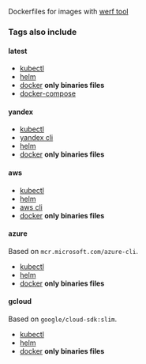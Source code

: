Dockerfiles for images with [werf tool](https://werf.io/)

### Tags also include

#### latest

- [kubectl](https://kubernetes.io/docs/tasks/tools/install-kubectl/)
- [helm](https://helm.sh/)
- [docker](https://docs.docker.com/install/linux/docker-ce/binaries/) **only binaries files**
- [docker-compose](https://docs.docker.com/compose/install/)


#### yandex

- [kubectl](https://kubernetes.io/docs/tasks/tools/install-kubectl/)
- [yandex cli](https://cloud.yandex.com/docs/cli/quickstart)
- [helm](https://helm.sh/)
- [docker](https://docs.docker.com/install/linux/docker-ce/binaries/) **only binaries files**

#### aws

- [kubectl](https://kubernetes.io/docs/tasks/tools/install-kubectl/)
- [helm](https://helm.sh/)
- [aws cli](https://docs.aws.amazon.com/cli/latest/userguide/install-cliv2-linux.html)
- [docker](https://docs.docker.com/install/linux/docker-ce/binaries/) **only binaries files**

#### azure

Based on `mcr.microsoft.com/azure-cli`.

- [kubectl](https://kubernetes.io/docs/tasks/tools/install-kubectl/)
- [helm](https://helm.sh/)
- [docker](https://docs.docker.com/install/linux/docker-ce/binaries/) **only binaries files**

#### gcloud

Based on `google/cloud-sdk:slim`.

- [kubectl](https://kubernetes.io/docs/tasks/tools/install-kubectl/)
- [helm](https://helm.sh/)
- [docker](https://docs.docker.com/install/linux/docker-ce/binaries/) **only binaries files**
